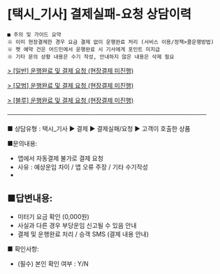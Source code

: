 # [택시_기사] 결제실패-요청 상담이력

```
■ 주의 및 가이드 요약  
※ 이미 현장결제한 경우 요금 결제 없이 운행완료 처리 (서비스 이용/정책>콜운행방법)  
※ 펫 예약 건은 어드민에서 운행완료 시 기사에게 포인트 미지급  
※ 기타 문의 상황 내용은 수기 작성, 안내하지 않은 내용은 삭제 필요
```

[> [일반] 운행완료 및 결제 요청 (현장결제 미진행)](https://kakaomobilitysupport.zendesk.com/hc/ko/articles/29551032515481--%EC%9D%BC%EB%B0%98-%EC%9A%B4%ED%96%89%EC%99%84%EB%A3%8C-%EB%B0%8F-%EA%B2%B0%EC%A0%9C-%EC%9A%94%EC%B2%AD-%ED%98%84%EC%9E%A5%EA%B2%B0%EC%A0%9C-%EB%AF%B8%EC%A7%84%ED%96%89)

[> [모범] 운행완료 및 결제 요청 (현장결제 미진행)](https://kakaomobilitysupport.zendesk.com/hc/ko/articles/29891725403289--%EB%AA%A8%EB%B2%94-%EC%9A%B4%ED%96%89%EC%99%84%EB%A3%8C-%EB%B0%8F-%EA%B2%B0%EC%A0%9C-%EC%9A%94%EC%B2%AD-%ED%98%84%EC%9E%A5%EA%B2%B0%EC%A0%9C-%EB%AF%B8%EC%A7%84%ED%96%89)

[> [블루] 운행완료 및 결제 요청 (현장결제 미진행)](https://kakaomobilitysupport.zendesk.com/hc/ko/articles/29891664337945--%EB%B8%94%EB%A3%A8-%EC%9A%B4%ED%96%89%EC%99%84%EB%A3%8C-%EB%B0%8F-%EA%B2%B0%EC%A0%9C-%EC%9A%94%EC%B2%AD-%ED%98%84%EC%9E%A5%EA%B2%B0%EC%A0%9C-%EB%AF%B8%EC%A7%84%ED%96%89)

──────────────────────────────────────────────

■ 상담유형 : 택시\_기사 ▶ 결제 ▶ 결제실패/요청 ▶ 고객이 호출한 상품

■문의내용:

- 앱에서 자동결제 불가로 결제 요청  
- 사유 : 예상운임 차이 / 앱 오류 주장 / 기타 수기작성  
-

■답변내용:  
-  
- 미터기 요금 확인 (0,000원)  
- 사실과 다른 경우 부당운임 신고될 수 있음 안내  
- 결제 및 운행완료 처리 / 승객 SMS (결제 내용 안내)

■ 확인사항:  
- (필수) 본인 확인 여부 : Y/N